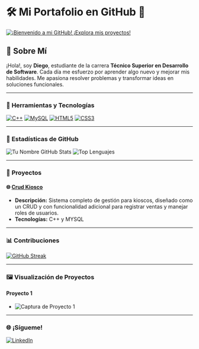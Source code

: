 
# 🛠️ **Mi Portafolio en GitHub** 🎨
[![¡Bienvenido a mi GitHub! ¡Explora mis proyectos!](https://readme-typing-svg.demolab.com?font=Fira+Code&size=30&pause=1000&color=F79A4D&width=435&lines=%C2%A1Bienvenido+a+mi+GitHub%21+%C2%A1Explora+mis+proyectos%21)](https://github.com/diego_usuario)






## 🎯 **Sobre Mí**
¡Hola!, soy **Diego**, estudiante de la carrera **Técnico Superior en Desarrollo de Software**. Cada día me esfuerzo por aprender algo nuevo y mejorar mis habilidades. Me apasiona resolver problemas y transformar ideas en soluciones funcionales.

---

### 🧰 **Herramientas y Tecnologías**
[![C++](https://img.shields.io/badge/C++-00599C?style=for-the-badge&logo=cplusplus&logoColor=white)](https://en.cppreference.com/)
[![MySQL](https://img.shields.io/badge/MySQL-4479A1?style=for-the-badge&logo=mysql&logoColor=white)](https://www.mysql.com/)
[![HTML5](https://img.shields.io/badge/HTML5-E34F26?style=for-the-badge&logo=html5&logoColor=white)](https://developer.mozilla.org/es/docs/Web/HTML)
[![CSS3](https://img.shields.io/badge/CSS3-1572B6?style=for-the-badge&logo=css3&logoColor=white)](https://developer.mozilla.org/es/docs/Web/CSS)


---

### 🌟 **Estadísticas de GitHub**
![Tu Nombre GitHub Stats](https://github-readme-stats.vercel.app/api?username=2Diego2&show_icons=true&theme=radical)
![Top Lenguajes](https://github-readme-stats.vercel.app/api/top-langs/?username=2Diego2&layout=compact&theme=radical)

---

### 🚀 **Proyectos**
#### 🌐 **[Crud Kiosco](#)**
- **Descripción:** Sistema completo de gestión para kioscos, diseñado como un CRUD y con funcionalidad adicional para registrar ventas y manejar roles de usuarios.
- **Tecnologías:** C++ y MYSQL

---

### 📊 **Contribuciones**
[![GitHub Streak](https://github-readme-streak-stats.herokuapp.com?user=2Diego2&theme=radical&hide_border=true)](https://git.io/streak-stats)

---

### 🖼️ **Visualización de Proyectos**
#### Proyecto 1
- ![Captura de Proyecto 1](https://private-user-images.githubusercontent.com/112115427/390515827-f2335044-b155-4013-943c-2be64506290c.png?jwt=eyJhbGciOiJIUzI1NiIsInR5cCI6IkpXVCJ9.eyJpc3MiOiJnaXRodWIuY29tIiwiYXVkIjoicmF3LmdpdGh1YnVzZXJjb250ZW50LmNvbSIsImtleSI6ImtleTUiLCJleHAiOjE3MzI3MzIyMDMsIm5iZiI6MTczMjczMTkwMywicGF0aCI6Ii8xMTIxMTU0MjcvMzkwNTE1ODI3LWYyMzM1MDQ0LWIxNTUtNDAxMy05NDNjLTJiZTY0NTA2MjkwYy5wbmc_WC1BbXotQWxnb3JpdGhtPUFXUzQtSE1BQy1TSEEyNTYmWC1BbXotQ3JlZGVudGlhbD1BS0lBVkNPRFlMU0E1M1BRSzRaQSUyRjIwMjQxMTI3JTJGdXMtZWFzdC0xJTJGczMlMkZhd3M0X3JlcXVlc3QmWC1BbXotRGF0ZT0yMDI0MTEyN1QxODI1MDNaJlgtQW16LUV4cGlyZXM9MzAwJlgtQW16LVNpZ25hdHVyZT00ZTE3ODQ4YWY5NDg3NmZmODNlYTJjNDg4MDVmYWVmMDYwYzNmMWIzYzhjMTZiZDNmNTI2ZmRiYmQ2YTRmY2JhJlgtQW16LVNpZ25lZEhlYWRlcnM9aG9zdCJ9.CGbE2BsOtnnIoBVpnx7srrtZGO-HKlU1gz4N78w8A_c)

---
### 🌐 **¡Sígueme!**
[![LinkedIn](https://img.shields.io/badge/LinkedIn-blue?style=for-the-badge&logo=linkedin&logoColor=white)](https://www.linkedin.com/in/diego-lautaro-abelleyra-892735244)


